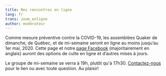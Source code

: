 ```yaml
---
title: Nos rencontres en ligne
lang: fr
trans: zoom_enligne
author: modérateur
---
```

Comme mesure préventive contre la COVID-19, les assemblées Quaker de dimanche, de Québec, et de mi-semaine seront en ligne au moins jusqu’au 1er mai, 2020. Cette page et notre [page Facebook](https://www.facebook.com/MontrealQuakers/) (majoritairement en anglais) auront des options de culte en ligne et d’autres mises à jours.

Le groupe de mi-semaine se verra à 19h, plutôt qu'à 17h30. [Contactez-nous](contact-fr.html) pour le lien ou avec toute question. Au plaisir!
